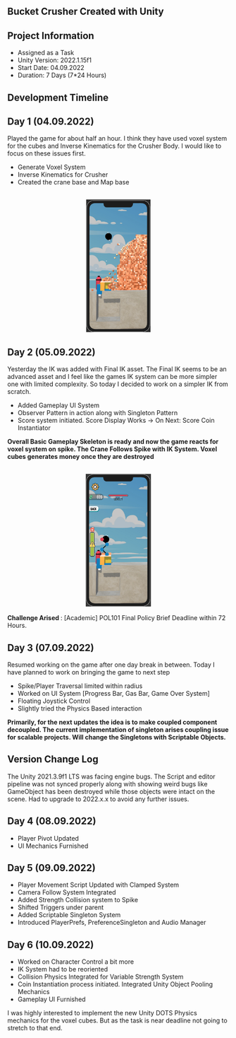 ## Bucket Crusher Created with Unity

## Project Information
- Assigned as a Task
- Unity Version: 2022.1.15f1
- Start Date: 04.09.2022
- Duration: 7 Days (7*24 Hours)

## Development Timeline

## Day 1 (04.09.2022)
Played the game for about half an hour. I think they have used voxel system for the cubes and Inverse Kinematics for the Crusher Body. I would like to focus on these issues first.
- Generate Voxel System
- Inverse Kinematics for Crusher
- Created the crane base and Map base
<br>
<center>
<img src="Screenshot/Day1.png" height="300px">
</center>

## Day 2 (05.09.2022)
Yesterday the IK was added with Final IK asset. The Final IK seems to be an advanced asset and I feel like the games IK system can be more simpler one with limited complexity. 
So today I decided to work on a simpler IK from scratch.
- Added Gameplay UI System
- Observer Pattern in action along with Singleton Pattern
- Score system initiated. Score Display Works -> On Next: Score Coin Instantiator

<b> Overall Basic Gameplay Skeleton is ready and now the game reacts for voxel system on spike. The Crane Follows Spike with IK System. Voxel cubes generates money once they are destroyed </b>
<br><br>
<center>
<img src="Screenshot/Day2.png" height="300px">
</center>

<b> Challenge Arised </b>: [Academic] POL101 Final Policy Brief Deadline within 72 Hours.

## Day 3 (07.09.2022)
Resumed working on the game after one day break in between. Today I have planned to work on bringing the game to next step

- Spike/Player Traversal limited within radius
- Worked on UI System [Progress Bar, Gas Bar, Game Over System]
- Floating Joystick Control
- Slightly tried the Physics Based interaction

<b> Primarily, for the next updates the idea is to make coupled component decoupled. The current implementation of singleton arises coupling issue for scalable projects. Will change the Singletons with Scriptable Objects.  </b>

## Version Change Log
The Unity 2021.3.9f1 LTS was facing engine bugs. The Script and editor pipeline was not synced properly along with showing weird bugs like GameObject has been destroyed while those objects were intact on the scene. Had to upgrade to 2022.x.x to avoid any further issues.

## Day 4 (08.09.2022)
- Player Pivot Updated
- UI Mechanics Furnished

## Day 5 (09.09.2022)
- Player Movement Script Updated with Clamped System
- Camera Follow System Integrated
- Added Strength Collision system to Spike
- Shifted Triggers under parent
- Added Scriptable Singleton System
- Introduced PlayerPrefs, PreferenceSingleton and Audio Manager

## Day 6 (10.09.2022)
- Worked on Character Control a bit more
- IK System had to be reoriented
- Collision Physics Integrated for Variable Strength System
- Coin Instantiation process initiated. Integrated Unity Object Pooling Mechanics
- Gameplay UI Furnished

I was highly interested to implement the new Unity DOTS Physics mechanics for the voxel cubes. But as the task is near deadline not going to stretch to that end.